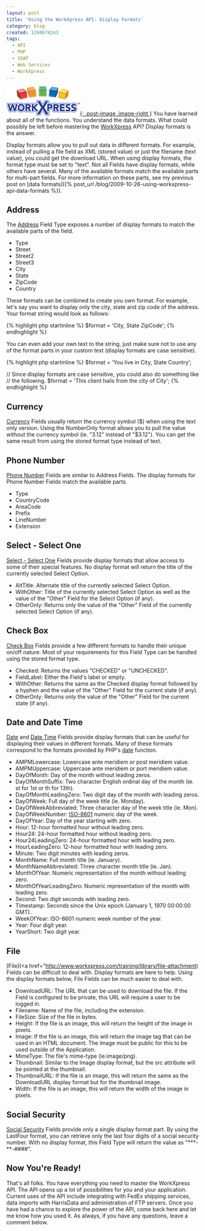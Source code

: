 ```yaml
---
layout: post
title: 'Using the WorkXpress API: Display Formats'
category: blog
created: 1260678243
tags:
  - API
  - PHP
  - SOAP
  - Web Services
  - WorkXpress
---
```

[![WorkXpress](/img/blog/workxpress-logo.png){: .post-image .image-right }](http://www.workxpress.com)
You have learned about all of the functions. You understand the data formats.
What could possibly be left before mastering the
[WorkXpress](http://www.workxpress.com) API? Display formats is the answer.

<!--more-->

Display formats allow you to pull out data in different formats. For example,
instead of pulling a file field as XML (stored value) or just the filename (text
value), you could get the download URL. When using display formats, the format
type must be set to "text". Not all Fields have display formats, while others
have several. Many of the available formats match the available parts for
multi-part fields. For more information on these parts, see my previous post on
[data formats]({% post_url /blog/2009-10-26-using-workxpress-api-data-formats %}).

## Address
The [Address](http://www.workxpress.com/training/library/address) Field Type
exposes a number of display formats to match the available parts of the field.

*	Type
*	Street
*	Street2
*	Street3
*	City
*	State
*	ZipCode
*	Country

These formats can be combined to create you own format. For example, let's say
you want to display only the city, state and zip code of the address. Your
format string would look as follows:

{% highlight php startinline %}
$format = 'City, State ZipCode';
{% endhighlight %}

You can even add your own text to the string, just make sure not to use any of
the format parts in your custom text (display formats are case sensitive).

{% highlight php startinline %}
$format = 'You live in City, State Country';

// Since display formats are case sensitive, you could also do something like
// the following.
$format = 'This client hails from the city of City';
{% endhighlight %}

## Currency
[Currency](http://www.workxpress.com/training/library/currency-us) Fields
usually return the currency symbol ($) when using the text only version. Using
the NumberOnly format allows you to pull the value without the currency symbol
(ie. "3.12" instead of "$3.12"). You can get the same result from using the
stored format type instead of text.

## Phone Number
[Phone Number](http://www.workxpress.com/training/library/phone-number) Fields
are similar to Address Fields. The display formats for Phone Number Fields match
the available parts.

*	Type
*	CountryCode
*	AreaCode
*	Prefix
*	LineNumber
*	Extension

## Select - Select One
[Select - Select One](http://www.workxpress.com/training/library/select-one)
Fields provide display formats that allow access to some of their special
features. No display format will return the title of the currently selected
Select Option.

*	AltTitle: Alternate title of the currently selected Select Option.
*	WithOther: Title of the currently selected Select Option as well as the value
of the "Other" Field for the Select Option (if any).
*	OtherOnly: Returns only the value of the "Other" Field of the currently
selected Select Option (if any).

## Check Box
[Check Box](http://www.workxpress.com/training/library/checkbox) Fields provide
a few different formats to handle their unique on/off nature. Most of your
requirements for this Field Type can be handled using the stored format type.

*	Checked: Returns the values "CHECKED" or "UNCHECKED".
*	FieldLabel: Either the Field's label or empty.
*	WithOther: Returns the same as the Checked display format followed by a hyphen and the value of the "Other" Field for the current state (if any).
*	OtherOnly: Returns only the value of the "Other" Field for the current state (if any).

## Date and Date Time
[Date](http://www.workxpress.com/training/library/date) and
[Date Time](http://www.workxpress.com/training/library/date-and-time) Fields
provide display formats that can be useful for displaying their values in
different formats. Many of these formats correspond to the formats provided by
PHP's [date](http://us.php.net/manual/en/function.date.php) function.

*	AMPMLowercase: Lowercase ante meridiem or post meridiem value.
*	AMPMUppercase: Uppercase ante meridiem or port meridiem value.
*	DayOfMonth: Day of the month without leading zeros.
*	DayOfMonthSuffix: Two character English ordinal day of the month (ie. st for 1st or th for 13th).
*	DayOfMonthLeadingZero: Two digit day of the month with leading zeros.
*	DayOfWeek: Full day of the week title (ie. Monday).
*	DayOfWeekAbbreviated: Three character day of the week title (ie. Mon).
*	DayOfWeekNumber: <a href="http://en.wikipedia.org/wiki/ISO-8601#Week_dates">ISO-8601</a> numeric day of the week.
*	DayOfYear: Day of the year starting with zero.
*	Hour: 12-hour formatted hour without leading zero.
*	Hour24: 24-hour formatted hour without leading zero.
*	Hour24LeadingZero: 24-hour formatted hour with leading zero.
*	HourLeadingZero: 12-hour formatted hour with leading zero.
*	Minute: Two digit minutes with leading zeros.
*	MonthName: Full month title (ie. January).
*	MonthNameAbbreviated: Three character month title (ie. Jan).
*	MonthOfYear: Numeric representation of the month without leading zero.
*	MonthOfYearLeadingZero: Numeric representation of the month with leading zero.
*	Second: Two digit seconds with leading zero.
*	Timestamp: Seconds since the Unix epoch (January 1, 1970 00:00:00 GMT).
*	WeekOfYear: ISO-8601 numeric week number of the year.
*	Year: Four digit year.
*	YearShort: Two digit year.

## File
[File](<a href="http://www.workxpress.com/training/library/file-attachment)
Fields can be difficult to deal with. Display formats are here to help. Using
the display formats below, File Fields can be much easier to deal with.

*	DownloadURL: The URL that can be used to download the file. If the Field is
configured to be private, this URL will require a user to be logged in.
*	Filename: Name of the file, including the extension.
*	FileSize: Size of the file in bytes.
*	Height: If the file is an image, this will return the height of the image in
pixels.
*	Image: If the file is an image, this will return the image tag that can be
used in an HTML document. The image must be public for this to be used outside
of the Application.
*	MimeType: The file's mime-type (ie.image/png).
*	Thumbnail: Similar to the Image display format, but the src attribute will be
pointed at the thumbnail.
*	ThumbnailURL: If the file is an image, this will return the same as the
DownloadURL display format but for the thumbnail image.
*	Width: If the file is an image, this will return the width of the image in
pixels.

## Social Security
[Social Security](http://www.workxpress.com/training/library/social-security-number)
Fields provide only a single display format part. By using the LastFour format,
you can retrieve only the last four digits of a social security number. With no
display format, this Field Type will return the value as "\*\*\*-\*\*-####".

## Now You're Ready!
That's all folks. You have everything you need to master the WorkXpress API. The
API opens up a lot of possibilities for you and your application. Current uses
of the API include integrating with FedEx shipping services, data imports with
HarrisData and administration of FTP servers. Once you have had a chance to
explore the power of the API, come back here and let me know how you used it. As
always, if you have any questions, leave a comment below.
